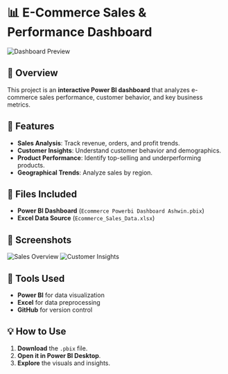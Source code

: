 # 📊 E-Commerce Sales & Performance Dashboard

![Dashboard Preview](images/dashboard-preview.png)

## 📌 Overview
This project is an **interactive Power BI dashboard** that analyzes e-commerce sales performance, customer behavior, and key business metrics.

## 🚀 Features
- **Sales Analysis**: Track revenue, orders, and profit trends.
- **Customer Insights**: Understand customer behavior and demographics.
- **Product Performance**: Identify top-selling and underperforming products.
- **Geographical Trends**: Analyze sales by region.

## 📂 Files Included
- **Power BI Dashboard** (`Ecommerce Powerbi Dashboard Ashwin.pbix`)
- **Excel Data Source** (`Ecommerce_Sales_Data.xlsx`)

## 📸 Screenshots
![Sales Overview](images/sales-overview.png)
![Customer Insights](images/customer-insights.png)

## 🔧 Tools Used
- **Power BI** for data visualization  
- **Excel** for data preprocessing  
- **GitHub** for version control  

## 💡 How to Use
1. **Download** the `.pbix` file.
2. **Open it in Power BI Desktop**.
3. **Explore** the visuals and insights.

